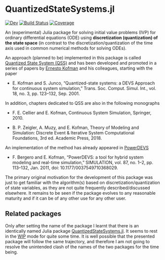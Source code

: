 # QuantizedStateSystems.jl

<!--[![Stable](https://img.shields.io/badge/docs-stable-blue.svg)](https://hurak.github.io/QuantizedStateSystems.jl/stable)-->
[![Dev](https://img.shields.io/badge/docs-dev-blue.svg)](https://hurak.github.io/QuantizedStateSystems.jl/dev)
[![Build Status](https://github.com/hurak/QuantizedStateSystems.jl/workflows/CI/badge.svg)](https://github.com/hurak/QuantizedStateSystems.jl/actions)
[![Coverage](https://codecov.io/gh/hurak/QuantizedStateSystems.jl/branch/main/graph/badge.svg)](https://codecov.io/gh/hurak/QuantizedStateSystems.jl)

An (experimental) Julia package for solving initial value problems (IVP) for ordinary differential equations (ODE) using **discretization (quantization) of the state space** (in contrast to the discretization/quantization of the time axis used in common numerical methods for solving ODEs).

An approach (planned to be) implemented in this package is called [Quantized State System (QSS)](https://en.wikipedia.org/wiki/Quantized_state_systems_method) and has been developed and promoted in a series of papers by [Ernesto Kofman](https://scholar.google.com/citations?user=WdXDZEkAAAAJ&hl=en) and his colleagues, starting with the paper

- E. Kofman and S. Junco, “Quantized-state systems: a DEVS Approach for continuous system simulation,” Trans. Soc. Comput. Simul. Int., vol. 18, no. 3, pp. 123–132, Sep. 2001.


In addition, chapters dedicated to QSS are also in the following monographs

- F. E. Cellier and E. Kofman, Continuous System Simulation, Springer, 2010.

- B. P. Zeigler, A. Muzy, and E. Kofman, Theory of Modeling and Simulation: Discrete Event & Iterative System Computational Foundations, 3rd ed. Academic Press, 2018.


An implementation of the method has already appeared in [PowerDEVS](https://sourceforge.net/projects/powerdevs/)

- F. Bergero and E. Kofman, “PowerDEVS: a tool for hybrid system modeling and real-time simulation,” SIMULATION, vol. 87, no. 1–2, pp. 113–132, Jan. 2011, doi: 10.1177/0037549710368029.

The primary original motivation for the development of this package was just to get familiar with the algorithm(s) based on discretization/quantization of state variables, as they are not quite frequently described/discussed elsewhere. It remains to be seen if the package evolves to any reasonable maturity and if it can be of any other use for any other user.

## Related packages

Only after setting the name of the package I learnt that there is an identically named Julia package [QuantizedStateSystems.jl](https://github.com/BenLauwens/QuantizedStateSystems.jl). It seems to rest in the [WIP](https://en.wikipedia.org/wiki/Work_in_process) mode for quite some time. It is well possible that the presented package will follow the same trajectory, and therefore I am not going to resolve the unintended clash of the names of the two packages for the time being.  
